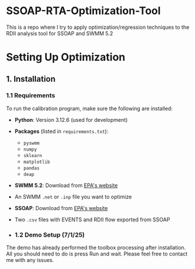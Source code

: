 # SSOAP-RTA-Optimization-Tool
This is a repo where I try to apply optimization/regression techniques to the RDII analysis tool for SSOAP and SWMM 5.2
# Setting Up Optimization

## 1. Installation

### 1.1 Requirements

To run the calibration program, make sure the following are installed:

- **Python**: Version 3.12.6 (used for development)
- **Packages** (listed in `requirements.txt`):
  - `pyswmm`
  - `numpy`
  - `sklearn`
  - `matplotlib`
  - `pandas`
  - `deap`

- **SWMM 5.2**: Download from [EPA's website](https://www.epa.gov/water-research/storm-water-management-model-swmm)
- An SWMM `.net` or `.inp` file you want to optimize
- **SSOAP**: Download from [EPA's website](https://www.epa.gov/water-research/sanitary-sewer-overflow-analysis-and-planning-ssoap-toolbox)
- Two `.csv` files with EVENTS and RDII flow exported from SSOAP
  
- ### 1.2 Demo Setup (7/1/25)
The demo has already performed the toolbox processing after installation. All you should need to do is press Run and wait. Please feel free to contact me with any issues. 

